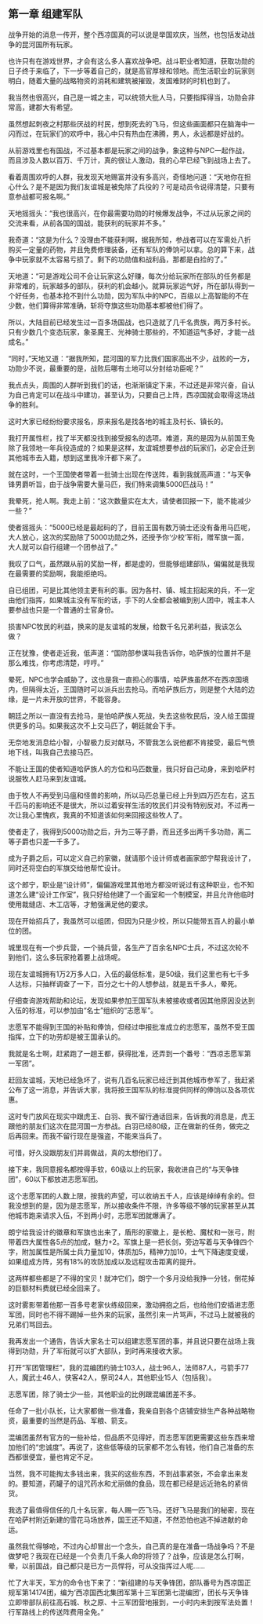 ## 第一章 组建军队

战争开始的消息一传开，整个西凉国真的可以说是举国欢庆，当然，也包括发动战争的昆河国所有玩家。

也许只有在游戏世界，才会有这么多人喜欢战争吧。战斗职业者知道，获取功勋的日子终于来临了，下一步等着自己的，就是高官厚禄和领地。而生活职业的玩家则明白，随着大量的战略物资的消耗和建筑被摧毁，发国难财的时机也到了。

我当然也很高兴，自己是一城之主，可以统领大批人马，只要指挥得当，功勋会非常高，建郡大有希望。

虽然想起刺夜之村那些厌战的村民，想到死去的飞马，但这些画面都只在脑海中一闪而过，在玩家们的欢呼中，我心中只有热血在沸腾，男人，永远都是好战的。

从前游戏里也有国战，不过基本都是玩家之间的战争，象这种与NPC一起作战，而且涉及人数以百万、千万计，真的很让人激动，我的心早已经飞到战场上去了。

看着周围欢呼的人群，我发现天地赐富并没有多高兴，奇怪地问道：“天地你在担心什么？是不是因为我们友谊城是被免除了兵役的？可是动员令说得清楚，只要有意参战都可报名啊。”

天地摇摇头：“我也很高兴，在你最需要功勋的时候爆发战争，不过从玩家之间的交流来看，从前各国的国战，能获利的玩家并不多。”

我奇道：“这是为什么？没理由不能获利啊，据我所知，参战者可以在军需处八折购买一定量的药物，并且免费修理装备，还有军队的俸饷可以拿。总的算下来，战争中玩家就不太容易亏损了。剩下的功勋值和战利品，那都是白捡的了。”

天地道：“可是游戏公司不会让玩家这么好赚，每次分给玩家所在部队的任务都是非常难的，玩家越多的部队，获利的机会越小。就算玩家运气好，所在部队得到一个好任务，也基本抢不到什么功勋，因为军队中的NPC，百级以上高智能的不在少数，他们算得非常准确，斩将夺旗这些功勋基本都被他们得了。

所以，大陆目前已经发生过一百多场国战，也只造就了几千名贵族，两万多村长。只有少数几个变态玩家，象圣魔王、光神骑士那些的，不知道运气多好，才能一战成名。”

“同时，”天地又道：“据我所知，昆河国的军力比我们国家高出不少，战败的一方，功勋少不说，最重要的是，战败后哪有土地可以分封给功臣呢？”

我点点头，周围的人群听到我们的话，也渐渐镇定下来，不过还是非常兴奋，自认为自己肯定可以在战斗中建功，甚至认为，只要自己上阵，西凉国就会取得这场战争的胜利。

这时大家已经纷纷要求报名，原来报名是找各地的城主及村长、镇长的。

我打开属性栏，找了半天都没找到接受报名的选项。难道，真的是因为从前国王免除了我领地一年兵役造成的？如果是这样，友谊城想要参战的玩家们，必定会迁到其他城市去入籍，想到这里我冷汗都下来了。

就在这时，一个王国使者带着一批骑士出现在传送阵，看到我就高声道：“与天争锋男爵听旨，由于战争需要大量马匹，我们特来调集5000匹战马！”

我晕死，抢人啊。我走上前：“这次数量实在太大，请使者回报一下，能不能减少一些？”

使者摇摇头：“5000已经是最起码的了，目前王国有数万骑士还没有备用马匹呢，大人放心，这次的奖励除了5000功勋之外，还授予你‘少校’军衔，赠军旗一面，大人就可以自行组建一个团参战了。”

我叹了口气，虽然跟从前的奖励一样，都是虚的，但能够组建部队，偏偏就是我现在最需要的奖励啊，我能拒绝吗。

自已组团，可是比其他领主更有利的事。因为各村、镇、城主招起来的兵，不一定由他们指挥，如果城主没有军衔的话，手下的人全都会被编到别人团中，城主本人要参战也只是一个普通的士官身份。

损害NPC牧民的利益，换来的是友谊城的发展，给数千名兄弟利益，我该怎么做？

正在犹豫，使者走近我，低声道：“国防部参谋叫我告诉你，哈萨族的位置并不是那么难找，你考虑清楚，哼哼。”

晕死，NPC也学会威胁了，这也是我一直担心的事情，哈萨族虽然不在西凉国境内，但隔得太近，王国随时可以派兵出去抢马。而哈萨族后方，则是整个大陆的边缘，是一片未开放的世界，不能容身。

朝廷之所以一直没有去抢马，是怕哈萨族人死战，失去这些牧民后，没人给王国提供更多的马。如果我这次不上交马匹了，朝廷就会下手。

无奈地发消息给小智，小智极力反对献马，不管我怎么说他都不肯接受，最后气愤地下线，叫我自己去接马匹。

不能让王国的使者知道哈萨族人的方位和马匹数量，我只好自己动身，来到哈萨村说服牧人赶马来到友谊城。

由于牧人不再受到马瘟和怪兽的影响，所以马匹总量已经上升到四万匹左右，这五千匹马的影响还不是很大，所以过着安祥生活的牧民们并没有特别反对。不过再一次让我心里愧疚，我真的不知道该如何来回报这些牧人了。

使者走了，我得到5000功勋之后，升为三等子爵，而且还多出两千多功勋，离二等子爵也只差一千多了。

成为子爵之后，可以定义自己的家徽，就请那个设计师或者画家郎宁帮我设计了，同时还将空白的军旗交给他帮忙设计。

这个郎宁，职业是“设计师”，偏偏游戏里其他地方都没听说过有这种职业，也不知道怎么建“设计工作室”，我只好给他建了一个画室和一个制模室，并且允许他临时使用裁缝店、木工店等，才勉强满足他的要求。

现在开始招兵了，我虽然可以组团，但因为只是少校，所以只能带五百人的最小单位的团。

城里现在有一个步兵营，一个骑兵营，各生产了百余名NPC士兵，不过这次轮不到他们，这么多玩家抢着要上战场呢。

现在友谊城拥有1万2万多人口，入伍的最低标准，是50级，我们这里也有七千多人达标，只抽样调查了一下，百分之七十的人想参战，就是五千多人，晕死。

仔细查询游戏帮助和论坛，发现如果参加王国军队未被接收或者因其他原因没达到入伍的标准，可以参加由“名士”组织的“志愿军”。

志愿军不能得到王国的补贴和俸饷，但经过申报批准成立的志愿军，虽然不受王国指挥，立下的功劳却是被王国承认的。

我就是名士啊，赶紧跑了一趟王都，获得批准，还弄到一个番号：“西凉志愿军第一军团”。

赶回友谊城，天地已经急坏了，说有几百名玩家已经迁到其他城市参军了，我赶紧公布了这一消息，并告诉大家，我将按王国军队的标准提供同样的俸饷以及各项优惠。

这时专门放风在现实中跟虎王、白羽、我不留行通话回来，告诉我的消息是，虎王跟他的朋友们这次在昆河国一方参战。白羽已经80级，正在做新的任务，做完之后再回来。而我不留行现在是强盗，不能来当兵了。

可惜，好久没跟朋友们并肩做战，真的太想他们了。

接下来，我同意报名都按得手软，60级以上的玩家，我收进自己的“与天争锋团”，60以下都放进志愿军团。

这个志愿军团的人数上限，按我的声望，可以收纳五千人，应该是绰绰有余的。但我没想到的是，因为是志愿军，所以接收条件不限，许多等级不够的玩家甚至从其他城市跑来请求入伍，不到两小时，志愿军团就爆满了。

朗宁给我设计的徽章和军旗也出来了，盾形的家徽上，是长枪、魔杖和一张弓，附带着四大属性各5点的加成，魅力+2。军旗上是一把长剑，旁边写着与天争锋四个字，附加属性是所属士兵力量加10，体质加5，精神力加10，士气下降速度变缓，如果组成方阵，另有18%的攻防加成以及远程攻击距离的提升。

这两样都些都是了不得的宝贝！就冲它们，朗宁一个多月没给我挣一分钱，倒花掉的巨额材料费就已经全回来了。

这时雾影带着他那一百多号老家伙练级回来，激动拥抱之后，也给他们安插进志愿军团，同时也不得不踢掉一些外来的玩家，虽然引来一片骂声，不过马上就被我的兄弟们骂回去。

我再发出一个通告，告诉大家名士可以组建志愿军团的事，并且说只要在战场上我得到功勋，升了军衔就可以扩大部队，到时再来接收大家。

打开“军团管理栏”，我的混编团约骑士103人，战士96人，法师87人，弓箭手77人，魔武士46人，侠客42人，祭司24人，其他职业15人（包括我）。

志愿军团，除了骑士少一些，其他职业的比例跟混编团差不多。

任命了一批小队长，让大家都做一些准备，我亲自到各个店铺安排生产各种战略物资，最重要的当然是药品、军粮、箭支。

混编团虽然有官方的一些补给，但品质不见得好，而志愿军团更需要这些东西来增加他们的“忠诚度”。再说了，这些低等级的玩家都不怎么有钱，他们自己准备的东西都很便宜，量也肯定不足。

当然，我不可能掏太多钱出来，我买的这些东西，不到战事紧张，不会拿出来发的。要知道，药罐子的诅咒药水和尤丽做的食品，现在都已经是远近驰名的紧俏货。

我选了最值得信任的几十名玩家，每人赐一匹飞马。还好飞马是我们的秘密，现在在哈萨村附近新建的雪花马场放养，国王还不知道，不然恐怕也逃不掉进献的命运。

虽然我忙得够呛，不过内心却冒出一个念头，自己真的是在准备一场战争吗？不是做梦吧？我现在已经是一个负责几千条人命的将领了？战争，应该是怎么打啊，晕，以前国战，自己都只是已方一员悍将，可从没指挥过人呢……

忙了大半天，军方的命令也下来了：“新组建的与天争锋团，部队番号为西凉国正规军第14174团，编为‘西凉国西北集团军第十三军团第七混编团’，团长与天争锋立即带部队前往高石城、秋之原、十三军团营地报到，一小时内未到按军法处置！行军路线上的传送阵费用全免。”

